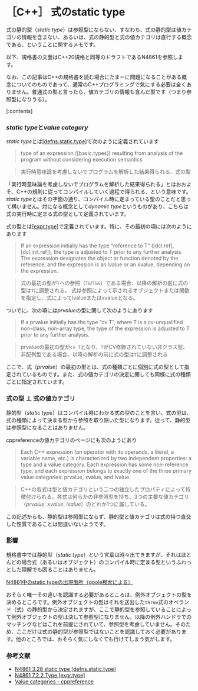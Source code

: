 # ［C++］ 式のstatic type

式の静的型（*static type*）は参照型にならない、すなわち、式の静的型は値カテゴリの情報を含まない、あるいは、式の静的型と式の値カテゴリは直行する概念である、ということに関するメモです。

以下、規格書の文面はC++20規格と同等のドラフトであるN4861を参照します。

なお、この記事はC++の規格書を読む場合にたまーに問題になることがある概念についてのものであって、通常のC++プログラミングで気にする必要は全くありません。普通式の型と言ったら、値カテゴリの情報も含んだ型です（つまり参照型になりうる）。

[:contents]

### *static type*と*value category*

*static type*とは[[defns.static.type]](https://timsong-cpp.github.io/cppwp/n4861/intro.defs#defns.static.type)で次のように定義されています

> type of an expression ([basic.types]) resulting from analysis of the program without considering execution semantics

> 実行時意味論を考慮しないでプログラムを解析した結果得られる、式の型

「実行時意味論を考慮しないでプログラムを解析した結果得られる」とはおおよそ、C++の規則に従ってコンパイルしていく過程で得られる、という意味です。*static type*とはその字面の通り、コンパイル時に定まっている型のことだと思って構いません。対になる概念として*dynamic type*というものがあり、こちらは式の実行時に定まる式の型として定義されています。

式の型とは[[expr.type]](https://timsong-cpp.github.io/cppwp/n4861/expr.type)で定義されています。特に、その最初の項には次のようにあります

> If an expression initially has the type “reference to T” ([dcl.ref], [dcl.init.ref]), the type is adjusted to T prior to any further analysis. The expression designates the object or function denoted by the reference, and the expression is an lvalue or an xvalue, depending on the expression. 

> 式の最初の型が`T`への参照（`T&`/`T&&`）である場合、以降の解析の前に式の型は`T`に調整される。
> 式は参照によって示されるオブジェクトまたは関数を指定し、式によってlvalueまたはxvalueとなる。

ついでに、次の項には*prvalue*の型に関して次のようにあります

> If a prvalue initially has the type “cv T”, where T is a cv-unqualified non-class, non-array type, the type of the expression is adjusted to T prior to any further analysis.

> prvalueの最初の型が`cv T`となり、`T`がCV修飾されていない非クラス型、非配列型である場合、以降の解析の前に式の型は`T`に調整される

ここで、式（*prvalue*）の最初の型とは、式の種類ごとに個別に式の型として指定されているものです。また、式の値カテゴリの決定に関しても同様に式の種類ごとに指定されています。

### 式の型 ⊥ 式の値カテゴリ

静的型（*static type*）はコンパイル時にわかる式の型のことを言い、式の型は、式の種類によって決まる型から参照を取り除いた型になります。従って、静的型は参照型になることはありません。

cppreferenceの値カテゴリのページにも次のようにあり

> Each C++ expression (an operator with its operands, a literal, a variable name, etc.) is characterized by two independent properties: a type and a value category. Each expression has some non-reference type, and each expression belongs to exactly one of the three primary value categories: prvalue, xvalue, and lvalue.

> C++の各式は型と値カテゴリという二つの独立したプロパティによって特徴付けられる。各式は何らかの非参照型を持ち、3つの主要な値カテゴリ（*prvalue*, *xvalue*, *lvalue*）のどれか1つに属している。

この記述からも、静的型は参照型にならず、静的型と値カテゴリは式の持つ直交した性質であることは間違いないようです。

### 影響

規格書中では静的型（*static type*）という言葉は時々出てきますが、それはほとんどの場合式（あるいはオブジェクト）のコンパイル時に定まる型というふわっとした理解でも困ることはありません。

[N4861中のstatic typeの出現箇所（goole検索による）](https://www.google.com/search?q=%22static+type%22+site:timsong-cpp.github.io/cppwp/n4861&client=safari&ei=vlNsZLTEKsGq-QbPjJ0I&start=0&sa=N&filter=0&ved=2ahUKEwi0m-KG34r_AhVBVd4KHU9GBwE4ChDy0wN6BAgEEAQ&biw=2151&bih=1207&dpr=2)

おそらく唯一その違いを認識する必要があるところは、例外オブジェクトの型を決めるところです。例外オブジェクトの型はそれを送出した`throw`式のオペランド（式）の静的型から決定されますが、ここで静的型を参照していることによって例外オブジェクトの型は決して参照型になりません。以降の例外ハンドラでのマッチングなどはこれを前提にされていて、参照型を考慮していません。そのため、ここだけは式の静的型が参照型ではないことを認識しておく必要があります。他のところでは、おそらく気にしなくても行けてしまう気がします。

### 参考文献

- [N4861 3.28 static type [defns.static.type]](https://timsong-cpp.github.io/cppwp/n4861/intro.defs#defns.static.type)
- [N4861 7.2.2 Type [expr.type]](https://timsong-cpp.github.io/cppwp/n4861/expr#type-1)
- [Value categories - cppreference](https://en.cppreference.com/w/cpp/language/value_category)
